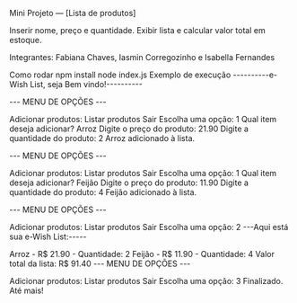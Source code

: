 Mini Projeto — [Lista de produtos]

Inserir nome, preço e quantidade.
Exibir lista e calcular valor total em estoque.

Integrantes: Fabiana Chaves, Iasmin Corregozinho e Isabella Fernandes

Como rodar
npm install
node index.js
Exemplo de execução
----------e-Wish List, seja Bem vindo!----------

--- MENU DE OPÇÕES ---

Adicionar produtos:
Listar produtos
Sair
Escolha uma opção: 1 Qual item deseja adicionar? Arroz Digite o preço do produto: 21.90 Digite a quantidade do produto: 2 Arroz adicionado à lista.

--- MENU DE OPÇÕES ---

Adicionar produtos:
Listar produtos
Sair
Escolha uma opção: 1 Qual item deseja adicionar? Feijão Digite o preço do produto: 11.90 Digite a quantidade do produto: 4 Feijão adicionado à lista.

--- MENU DE OPÇÕES ---

Adicionar produtos:
Listar produtos
Sair
Escolha uma opção: 2 ---Aqui está sua e-Wish List:-----

Arroz - R$ 21.90 - Quantidade: 2
Feijão - R$ 11.90 - Quantidade: 4 Valor total da lista: R$ 91.40
--- MENU DE OPÇÕES ---

Adicionar produtos:
Listar produtos
Sair
Escolha uma opção: 3 Finalizado. Até mais!
